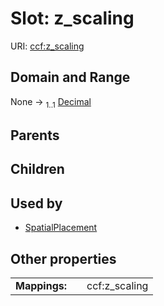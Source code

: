 
# Slot: z_scaling




URI: [ccf:z_scaling](http://purl.org/ccf/z_scaling)


## Domain and Range

None &#8594;  <sub>1..1</sub> [Decimal](types/Decimal.md)

## Parents


## Children


## Used by

 * [SpatialPlacement](SpatialPlacement.md)

## Other properties

|  |  |  |
| --- | --- | --- |
| **Mappings:** | | ccf:z_scaling |


